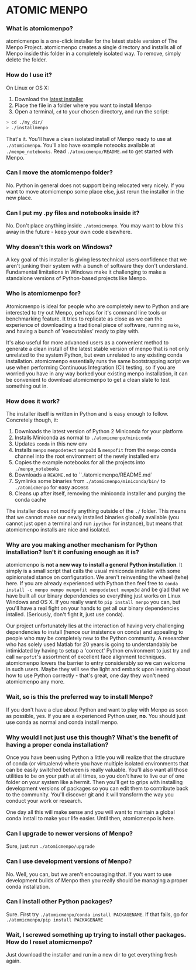 # ATOMIC MENPO

### What is atomicmenpo?
atomicmenpo is a one-click installer for the latest stable version of The Menpo
Project. atomicmenpo creates a single directory and installs all of Menpo
inside this folder in a completely isolated way. To remove, simply delete the
folder.


### How do I use it?

On Linux or OS X:

1. Download the [latest installer](https://raw.githubusercontent.com/menpo/atomicmenpo/master/installmenpo)
2. Place the file in a folder where you want to install Menpo
3. Open a terminal, `cd` to your chosen directory, and run the script:

```sh
> cd ./my_dir/
> ./installmenpo
```

That's it. You'll have a clean isolated install of Menpo ready to use at
`./atomicmenpo`. You'll also have example noteooks available at
`./menpo_notebooks`. Read `./atomicmenpo/README.md` to get started with Menpo.


### Can I move the atomicmenpo folder?

No. Python in general does not support being relocated very nicely. If you want
to move atomicmenpo some place else, just rerun the installer in the new place.

### Can I put my .py files and notebooks inside it?

No. Don't place anything inside `./atomicmenpo`. You may want to blow this away
in the future - keep your own code elsewhere.

### Why doesn't this work on Windows?

A key goal of this installer is giving less technical users confidence that we
aren't junking their system with a bunch of software they don't understand.
Fundamental limitations in Windows make it challenging to make a standalone
versions of Python-based projects like Menpo.

### Who is atomicmenpo for?

Atomicmenpo is ideal for people who are completely new to Python and are
interested to try out Menpo, perhaps for it's command line tools or
benchmarking feature. It tries to replicate as close as we can the experience
of downloading a traditional piece of software, running `make`, and having a
bunch of 'executables' ready to play with.

It's also useful for more advanced users as a convenient method to generate a
clean install of the latest stable version of menpo that is not only unrelated
to the system Python, but even unrelated to any existing conda installation.
atomicmenpo essentially runs the same bootstrapping script we use when
performing Continuous Integration (CI) testing, so if you are worried you have
in any way borked your existing menpo installation, it can be convenient to
download atomicmenpo to get a clean slate to test something out in.

### How does it work?

The installer itself is written in Python and is easy enough to follow.
Concretely though, it:

1. Downloads the latest version of Python 2 Miniconda for your platform
2. Installs Miniconda as normal to `./atomicmenpo/miniconda`
3. Updates `conda` in this new env
4. Installs `menpo` `menpodetect` `menpo3d` & `menpofit` from the `menpo` conda
 channel into the root environment of the newly installed env
5. Copies the example notebooks for all the projects into `./menpo_notebooks`
6. Downloads a `README.md` to ``./atomicmenpo/README.md`
7. Symlinks some binaries from `./atomicmenpo/miniconda/bin/` to `./atomicmenpo` for easy access
8. Cleans up after itself, removing the miniconda installer and purging the conda cache

The installer does not modify anything outside of the `./` folder.
This means that we cannot make our newly installed binaries globally available
(you cannot just open a terminal and run `ipython` for instance), but means
that atomicmenpo installs are nice and isolated.


### Why are you making another mechanism for Python installation? Isn't it confusing enough as it is?

atomicmenpo is **not a new way to install a general Python installation**. It
simply is a small script that calls the usual miniconda installer with some
opinionated stance on configuration. We aren't reinventing the wheel (tehe) here.
If you are already experienced with Python then feel free to `conda install
-c menpo menpo menpofit menpodetect menpo3d` and be glad that we have built all our binary dependencies so everything
just works on Linux Windows and OS X. If you really want to `pip install menpo`
you can, but you'll have a real fight on your hands to get all our binary
dependencies intalled. (Seriously, don't fight it, just use conda).

Our project unfortunately lies at the interaction of having very
challenging dependencies to install (hence our insistence on conda) and
appealing to people who may be completely new to the Python community.
A researcher who has solely used Matlab for 20 years is going to understandably
be intimidated by having to setup a 'correct' Python environment to just try and
call `menpofit`'s assortment of excellent face alignment techniques.
atomicmenpo lowers the barrier to entry considerably so we can welcome in such
users. Maybe they will see the light and embark upon learning about how to use
Python correctly - that's great, one day they won't need atomicmenpo any more.

### Wait, so is this the preferred way to install Menpo?

If you don't have a clue about Python and want to play with Menpo as soon as
possible, yes. If you are a experienced Python user, **no**. You should just
use conda as normal and conda install menpo.


### Why would I not just use this though? What's the benefit of having a proper conda installation?

Once you have been using Python a little you will realize that the structure of
conda (or virtualenv) where you have multiple isolated environments that can be
easily switched between is really valuable. You'll also want all those utilities
to be on your path at all times, so you don't have to live our of one folder on
your system like a hermit. Then you'll get to grips with installing development
versions of packages so you can edit them to contribute back to the community.
You'll discover git and it will transform the way you conduct your work or
research.

One day all this will make sense and you will want to maintain a global conda
install to make your life easier. Until then, atomicmenpo is here.

### Can I upgrade to newer versions of Menpo?

Sure, just run `./atomicmenpo/upgrade`


### Can I use development versions of Menpo?

No. Well, you can, but we aren't encouraging that. If you want to use
development builds of Menpo then you really should be managing a proper conda
installation.

### Can I install other Python packages?

Sure. First try `./atomicmenpo/conda install PACKAGENAME`. If that fails, go for
`./atomicmenpo/pip install PACKAGENAME`

### Wait, I screwed something up trying to install other packages. How do I reset atomicmenpo?

Just download the installer and run in a new dir to get everything fresh again.
